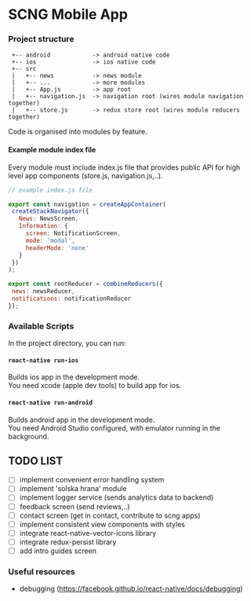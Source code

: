# SCNG Mobile App


### Project structure
```
 +-- android            -> android native code
 +-- ios                -> ios native code
 +-- src
 |   +-- news           -> news module
 |   +-- ...            -> more modules
 |   +-- App.js         -> app root
 |   +-- navigation.js  -> navigation root (wires module navigation together)
 |   +-- store.js       -> redux store root (wires module reducers together)
 ``` 
 
 Code is organised into modules by feature.

 
 #### Example module index file
 Every module must include index.js file that 
 provides public API for high level app components (store.js, navigation.js,..).
 
 ```javascript
 // example index.js file
 
export const navigation = createAppContainer(
  createStackNavigator({
    News: NewsScreen,
    Information: {
      screen: NotificationScreen,
      mode: 'modal',
      headerMode: 'none'
    }
  })
);

export const rootReducer = combineReducers({
  news: newsReducer,
  notifications: notificationReducer
});
```
 
 ### Available Scripts
 
 In the project directory, you can run:
 
 #### `react-native run-ios`
 
 Builds ios app in the development mode.<br>
 You need xcode (apple dev tools) to build app for ios.

 #### `react-native run-android`
 
 Builds android app in the development mode.<br>
 You need Android Studio configured, with emulator running in the background.
 
 ## TODO LIST
 - [ ] implement convenient error handling system
 - [ ] implement 'solska hrana' module
 - [ ] implement logger service (sends analytics data to backend)
 - [ ] feedback screen (send reviews,..)
 - [ ] contact screen (get in contact, contribute to scng apps)
 - [ ] implement consistent view components with styles
 - [ ] integrate react-native-vector-icons library
 - [ ] integrate redux-persist library
 - [ ] add intro guides screen

### Useful resources
- debugging (https://facebook.github.io/react-native/docs/debugging)

